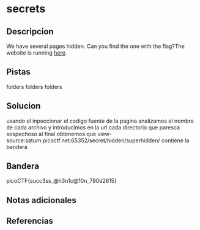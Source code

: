 # secrets


## Descripcion
We have several pages hidden. Can you find the one with the flag?The website is running [here](http://saturn.picoctf.net:65352/).
## Pistas
folders folders folders

## Solucion
usando el inpeccionar el codigo fuente de la pagina analizamos el nombre de cada archivo y introducimos en la url cada directorio que paresca sospechoso al final obtenemos que
view-source:saturn.picoctf.net:65352/secret/hidden/superhidden/
contiene la bandera
## Bandera
picoCTF{succ3ss_@h3n1c@10n_790d2615}
## Notas adicionales


## Referencias
